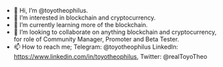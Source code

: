 - 👋 Hi, I’m @toyotheophilus.
- 👀 I’m interested in blockchain and cryptocurrency.
- 🌱 I’m currently learning more of the blockchain. 
- 💞️ I’m looking to collaborate on anything blockchain and cryptocurrency, for role of Community Manager, Promoter and Beta Tester.
- 📫 How to reach me; Telegram: @toyotheophilus LinkedIn: https://www.linkedin.com/in/toyotheophilus, Twitter: @realToyoTheo 

<!---
toyotheophilus/toyotheophilus is a ✨ special ✨ repository because its `README.md` (this file) appears on your GitHub profile.
You can click the Preview link to take a look at your changes.
--->
